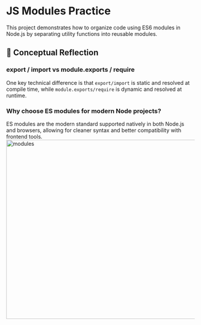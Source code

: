 # JS Modules Practice

This project demonstrates how to organize code using ES6 modules in Node.js by separating utility functions into reusable modules.

## 📄 Conceptual Reflection

### export / import vs module.exports / require

One key technical difference is that `export/import` is static and resolved at compile time, while `module.exports/require` is dynamic and resolved at runtime.

### Why choose ES modules for modern Node projects?

ES modules are the modern standard supported natively in both Node.js and browsers, allowing for cleaner syntax and better compatibility with frontend tools.
<img width="834" height="480" alt="modules" src="https://github.com/user-attachments/assets/92ca8bf9-b794-4d01-9ed4-cd13e9084a32" />
